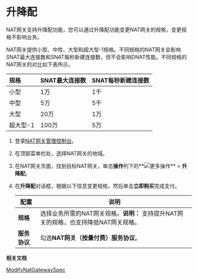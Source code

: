 # 升降配

NAT网关支持升降配功能，您可以通过升降配功能变更NAT网关的规格，变更规格不影响业务。

NAT网关提供小型、中性、大型和超大型-1规格。不同规格的NAT网关会影响SNAT最大连接数和SNAT每秒新建连接数，但不会影响DNAT性能。不同规格的NAT网关的对比如下表所示。

|规格|SNAT最大连接数|SNAT每秒新建连接数|
|:-|:--------|:----------|
|小型|1万|1千|
|中型|5万|5千|
|大型|20万|1万|
|超大型-1|100万|5万|

1.  登录[NAT网关管理控制台](https://vpc.console.aliyun.com/nat)。

2.  在顶部菜单栏处，选择NAT网关的地域。

3.  在NAT网关页面，找到目标NAT网关，单击**操作**列下的**![更多操作](https://static-aliyun-doc.oss-cn-hangzhou.aliyuncs.com/assets/img/zh-CN/2081359951/p103337.png)** \> **升降配**。

4.  在**升降配**对话框，根据以下信息变更规格，然后单击**立即购买**完成支付。

    |配置|说明|
    |--|--|
    |**规格**|选择业务所需的NAT网关规格。**说明：** 支持提升NAT网关的规格，也支持降低NAT网关规格。 |
    |**服务协议**|勾选**NAT网关（按量付费）服务协议**。|


**相关文档**  


[ModifyNatGatewaySpec](/cn.zh-CN/API参考/NAT网关/ModifyNatGatewaySpec.md)

